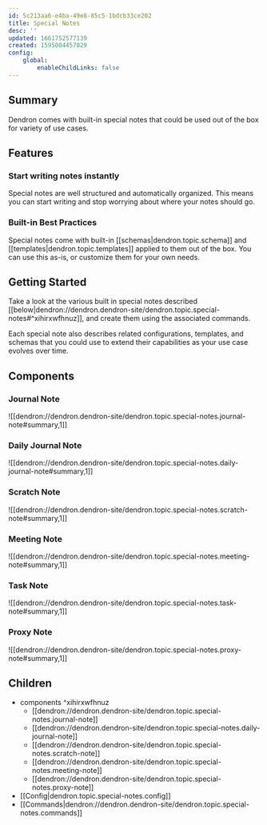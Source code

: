 ```yaml
---
id: 5c213aa6-e4ba-49e8-85c5-1bdcb33ce202
title: Special Notes
desc: ''
updated: 1661752577139
created: 1595004457029
config:
    global:
        enableChildLinks: false
---
```


## Summary

Dendron comes with built-in special notes that could be used out of the box for variety of use cases.

## Features

### Start writing notes instantly

Special notes are well structured and automatically organized.
This means you can start writing and stop worrying about where your notes should go.

### Built-in Best Practices

Special notes come with built-in [[schemas|dendron.topic.schema]] and [[templates|dendron.topic.templates]] applied to them out of the box.
You can use this as-is, or customize them for your own needs.

## Getting Started

Take a look at the various built in special notes described [[below|dendron://dendron.dendron-site/dendron.topic.special-notes#^xihirxwfhnuz]], and create them using the associated commands.

Each special note also describes related configurations, templates, and schemas that you could use to extend their capabilities as your use case evolves over time.

## Components

### Journal Note

![[dendron://dendron.dendron-site/dendron.topic.special-notes.journal-note#summary,1]]

### Daily Journal Note


![[dendron://dendron.dendron-site/dendron.topic.special-notes.daily-journal-note#summary,1]]

### Scratch Note

![[dendron://dendron.dendron-site/dendron.topic.special-notes.scratch-note#summary,1]]

### Meeting Note

![[dendron://dendron.dendron-site/dendron.topic.special-notes.meeting-note#summary,1]]

### Task Note

![[dendron://dendron.dendron-site/dendron.topic.special-notes.task-note#summary,1]]

### Proxy Note

![[dendron://dendron.dendron-site/dendron.topic.special-notes.proxy-note#summary,1]]

## Children
- components ^xihirxwfhnuz
  - [[dendron://dendron.dendron-site/dendron.topic.special-notes.journal-note]]
  - [[dendron://dendron.dendron-site/dendron.topic.special-notes.daily-journal-note]]
  - [[dendron://dendron.dendron-site/dendron.topic.special-notes.scratch-note]]
  - [[dendron://dendron.dendron-site/dendron.topic.special-notes.meeting-note]]
  - [[dendron://dendron.dendron-site/dendron.topic.special-notes.proxy-note]]
- [[Config|dendron.topic.special-notes.config]]
- [[Commands|dendron://dendron.dendron-site/dendron.topic.special-notes.commands]]
